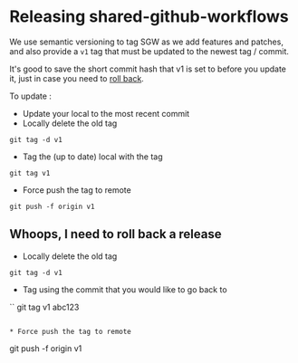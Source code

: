 # Releasing shared-github-workflows

We use semantic versioning to tag SGW as we add features and patches, and also provide a `v1` tag that must be updated to the newest tag / commit.

It's good to save the short commit hash that v1 is set to before you update it, just in case you need to [roll back](#whoops-i-need-to-roll-back-a-release).

To update :

* Update your local to the most recent commit
* Locally delete the old tag

```
git tag -d v1
```

* Tag the (up to date) local with the tag

```
git tag v1
```

* Force push the tag to remote

```
git push -f origin v1
```

## Whoops, I need to roll back a release


* Locally delete the old tag

```
git tag -d v1
```

* Tag using the commit that you would like to go back to

``
git tag v1 abc123
```

* Force push the tag to remote

```
git push -f origin v1
```
